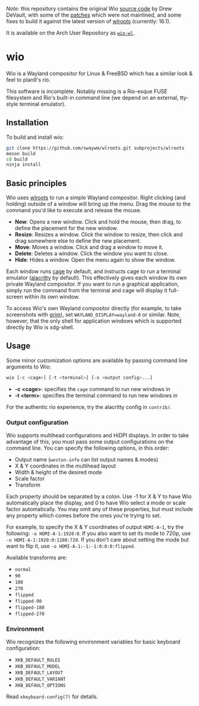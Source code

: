 _Note_: this repository contains the original Wio [source code](https://git.sr.ht/~sircmpwn/wio) by Drew DeVault, with some of the [patches](https://lists.sr.ht/~sircmpwn/wio/patches) which were not mainlined, and some fixes to build it against the latest version of [wlroots](https://gitlab.freedesktop.org/wlroots/wlroots) (currently: 16.1).

It is available on the Arch User Repository as [`wio-wl`](https://aur.archlinux.org/packages/wio-wl).

# wio

Wio is a Wayland compositor for Linux & FreeBSD which has a similar look & feel
to plan9's rio.

This software is incomplete. Notably missing is a Rio-esque FUSE filesystem and
Rio's built-in command line (we depend on an external, tty-style terminal
emulator).

## Installation

To build and install wio:

```sh
git clone https://github.com/swaywm/wlroots.git subprojects/wlroots
meson build
cd build
ninja install
```

## Basic principles

Wio uses [wlroots](https://github.com/swaywm/wlroots) to run a simple Wayland
compositor. Right clicking (and holding) outside of a window will bring up the
menu. Drag the mouse to the command you'd like to execute and release the mouse.

- **New**: Opens a new window. Click and hold the mouse, then drag, to define
    the placement for the new window.
- **Resize**: Resizes a window. Click the window to resize, then click and drag
    somewhere else to define the new placement.
- **Move**: Moves a window. Click and drag a window to move it.
- **Delete**: Deletes a window. Click the window you want to close.
- **Hide**: Hides a window. Open the menu again to show the window.

Each window runs [cage](https://github.com/Hjdskes/cage) by default, and
instructs cage to run a terminal emulator
([alacritty](https://github.com/jwilm/alacritty) by default). This effectively
gives each window its own private Wayland compositor. If you want to run a
graphical application, simply run the command from the terminal and cage will
display it full-screen within its own window.

To access Wio's own Wayland compositor directly (for example, to take
screenshots with [grim](https://wayland.emersion.fr/grim)), set
`WAYLAND_DISPLAY=wayland-0` or similar. Note, however, that the only shell for
application windows which is supported directly by Wio is xdg-shell.

## Usage

Some minor customization options are available by passing command line arguments
to Wio:

```sh
wio [-c <cage>] [-t <terminal>] [-o <output config>...]
```

- **-c &lt;cage&gt;**: specifies the `cage` command to run new windows in
- **-t &lt;term&gt;**: specifies the terminal command to run new windows in

For the authentic rio experience, try the alacritty config in `contrib/`.

### Output configuration

Wio supports multihead configurations and HiDPI displays. In order to take
advantage of this, you must pass some output configurations on the command line.
You can specify the following options, in this order:

- Output name (`weston-info` can list output names & modes)
- X & Y coordinates in the multihead layout
- Width & height of the desired mode
- Scale factor
- Transform

Each property should be separated by a colon. Use -1 for X & Y to have Wio
automatically place the display, and 0 to have Wio select a mode or scale factor
automatically. You may omit any of these properties, but must include any
property which comes before the ones you're trying to set.

For example, to specify the X & Y coordinates of output `HDMI-A-1`, try the
following: `-o HDMI-A-1:1920:0`. If you also want to set its mode to 720p, use
`-o HDMI-A-1:1920:0:1280:720`. If you don't care about setting the mode but want
to flip it, use `-o HDMI-A-1:-1:-1:0:0:0:flipped`.

Available transforms are:

- `normal`
- `90`
- `180`
- `270`
- `flipped`
- `flipped-90`
- `flipped-180`
- `flipped-270`

### Environment

Wio recognizes the following environment variables for basic keyboard
configuration:

- `XKB_DEFAULT_RULES`
- `XKB_DEFAULT_MODEL`
- `XKB_DEFAULT_LAYOUT`
- `XKB_DEFAULT_VARIANT`
- `XKB_DEFAULT_OPTIONS`

Read `xkeyboard-config(7)` for details.

